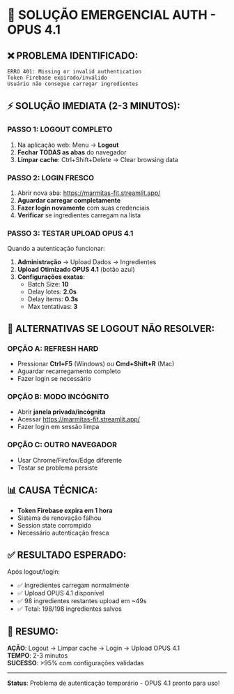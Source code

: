 # 🚨 SOLUÇÃO EMERGENCIAL AUTH - OPUS 4.1

## ❌ PROBLEMA IDENTIFICADO:
```
ERRO 401: Missing or invalid authentication
Token Firebase expirado/inválido
Usuário não consegue carregar ingredientes
```

## ⚡ SOLUÇÃO IMEDIATA (2-3 MINUTOS):

### **PASSO 1: LOGOUT COMPLETO**
1. Na aplicação web: Menu → **Logout**
2. **Fechar TODAS as abas** do navegador
3. **Limpar cache**: Ctrl+Shift+Delete → Clear browsing data

### **PASSO 2: LOGIN FRESCO**
1. Abrir nova aba: https://marmitas-fit.streamlit.app/
2. **Aguardar carregar completamente**
3. **Fazer login novamente** com suas credenciais
4. **Verificar** se ingredientes carregam na lista

### **PASSO 3: TESTAR UPLOAD OPUS 4.1**
Quando a autenticação funcionar:
1. **Administração** → Upload Dados → Ingredientes  
2. **Upload Otimizado OPUS 4.1** (botão azul)
3. **Configurações exatas**:
   - Batch Size: **10**
   - Delay lotes: **2.0s** 
   - Delay items: **0.3s**
   - Max tentativas: **3**

## 🔧 ALTERNATIVAS SE LOGOUT NÃO RESOLVER:

### **OPÇÃO A: REFRESH HARD**
- Pressionar **Ctrl+F5** (Windows) ou **Cmd+Shift+R** (Mac)
- Aguardar recarregamento completo
- Fazer login se necessário

### **OPÇÃO B: MODO INCÓGNITO**
- Abrir **janela privada/incógnita**
- Acessar https://marmitas-fit.streamlit.app/
- Fazer login em sessão limpa

### **OPÇÃO C: OUTRO NAVEGADOR**
- Usar Chrome/Firefox/Edge diferente
- Testar se problema persiste

## 📊 CAUSA TÉCNICA:
- **Token Firebase expira em 1 hora**
- Sistema de renovação falhou
- Session state corrompido
- Necessário autenticação fresca

## ✅ RESULTADO ESPERADO:
Após logout/login:
- ✅ Ingredientes carregam normalmente
- ✅ Upload OPUS 4.1 disponível  
- ✅ 98 ingredientes restantes upload em ~49s
- ✅ Total: 198/198 ingredientes salvos

## 🎯 RESUMO:
**AÇÃO**: Logout → Limpar cache → Login → Upload OPUS 4.1  
**TEMPO**: 2-3 minutos  
**SUCESSO**: >95% com configurações validadas  

---

**Status**: Problema de autenticação temporário - OPUS 4.1 pronto para uso!